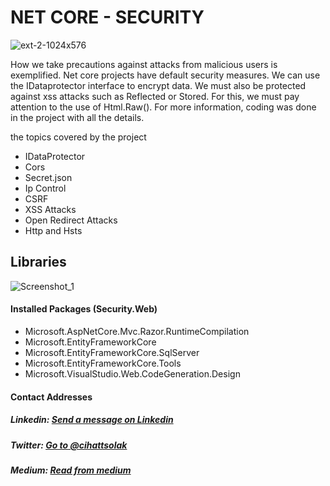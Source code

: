 # NET CORE - SECURITY

![ext-2-1024x576](https://user-images.githubusercontent.com/54249736/113513259-7fa07f80-9571-11eb-91f2-f9797f7441cf.jpg)

How we take precautions against attacks from malicious users is exemplified. Net core projects have default security measures. We can use the IDataprotector interface to encrypt data. We must also be protected against xss attacks such as Reflected or Stored. For this, we must pay attention to the use of Html.Raw(). For more information, coding was done in the project with all the details.

the topics covered by the project
* IDataProtector
* Cors
* Secret.json
* Ip Control
* CSRF
* XSS Attacks
* Open Redirect Attacks
* Http and Hsts

## Libraries
![Screenshot_1](https://user-images.githubusercontent.com/54249736/113513236-55e75880-9571-11eb-8816-6b98a5a01ae5.png)

#### Installed Packages (Security.Web)
* Microsoft.AspNetCore.Mvc.Razor.RuntimeCompilation
* Microsoft.EntityFrameworkCore
* Microsoft.EntityFrameworkCore.SqlServer
* Microsoft.EntityFrameworkCore.Tools
* Microsoft.VisualStudio.Web.CodeGeneration.Design

#### Contact Addresses
##### Linkedin: [Send a message on Linkedin](https://www.linkedin.com/in/cihatsolak/) 
##### Twitter: [Go to @cihattsolak](https://twitter.com/cihattsolak)
##### Medium: [Read from medium](https://cihatsolak.medium.com/)
